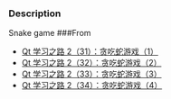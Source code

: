 ### Description   
Snake game
###From  
* [Qt 学习之路 2（31）：贪吃蛇游戏（1）](https://www.devbean.net/2012/12/qt-study-road-2-snake-1/)  
* [Qt 学习之路 2（32）：贪吃蛇游戏（2）](https://www.devbean.net/2012/12/qt-study-road-2-snake-2/)  
* [Qt 学习之路 2（33）：贪吃蛇游戏（3）](https://www.devbean.net/2012/12/qt-study-road-2-snake-3/)  
* [Qt 学习之路 2（34）：贪吃蛇游戏（4）](https://www.devbean.net/2012/12/qt-study-road-2-snake-4/)  
